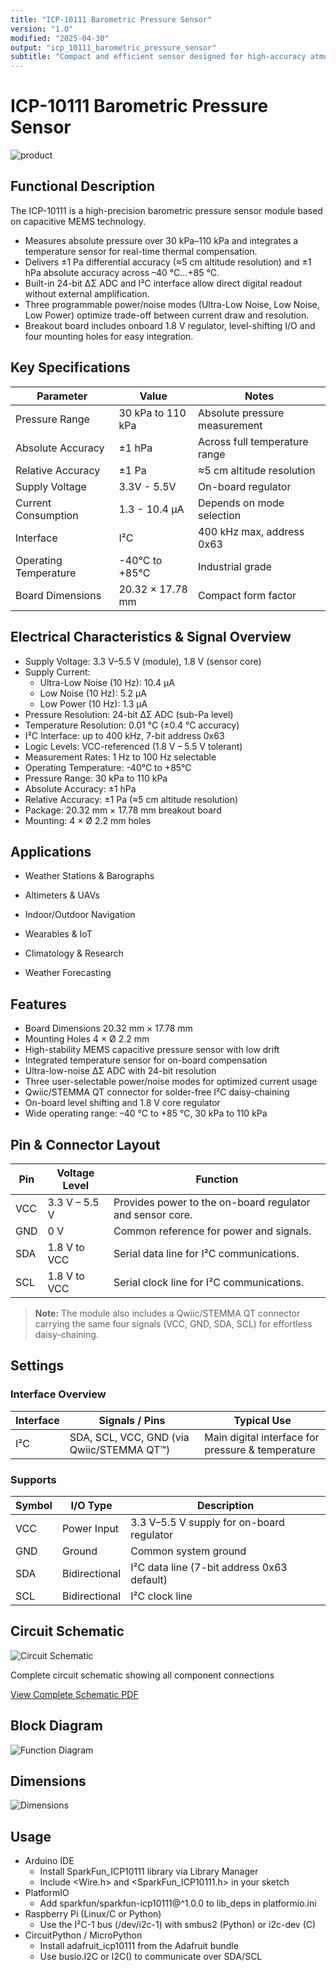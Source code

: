 ```yaml
---
title: "ICP-10111 Barometric Pressure Sensor"
version: "1.0"
modified: "2025-04-30"
output: "icp_10111_barometric_pressure_sensor"
subtitle: "Compact and efficient sensor designed for high-accuracy atmospheric pressure measurements"
---
```


<!--
# README_TEMPLATE.md
This file serves as an input to generate a datasheet-style technical PDF.
Fill in each section without deleting or modifying the existing headings.
-->

# ICP-10111 Barometric Pressure Sensor

![product](../../hardware/resources/unit_top_v_1_0_0_icp10111_barometric_pressure_sensor.png)


## Functional Description

The ICP-10111 is a high-precision barometric pressure sensor module based on capacitive MEMS technology.  
- Measures absolute pressure over 30 kPa–110 kPa and integrates a temperature sensor for real-time thermal compensation.  
- Delivers ±1 Pa differential accuracy (≈5 cm altitude resolution) and ±1 hPa absolute accuracy across –40 °C…+85 °C.  
- Built-in 24-bit ΔΣ ADC and I²C interface allow direct digital readout without external amplification.  
- Three programmable power/noise modes (Ultra-Low Noise, Low Noise, Low Power) optimize trade-off between current draw and resolution.  
- Breakout board includes onboard 1.8 V regulator, level-shifting I/O and four mounting holes for easy integration.

## Key Specifications

| Parameter | Value | Notes |
|-----------|--------|-------|
| Pressure Range | 30 kPa to 110 kPa | Absolute pressure measurement |
| Absolute Accuracy | ±1 hPa | Across full temperature range |
| Relative Accuracy | ±1 Pa | ≈5 cm altitude resolution |
| Supply Voltage | 3.3V - 5.5V | On-board regulator |
| Current Consumption | 1.3 - 10.4 µA | Depends on mode selection |
| Interface | I²C | 400 kHz max, address 0x63 |
| Operating Temperature | -40°C to +85°C | Industrial grade |
| Board Dimensions | 20.32 × 17.78 mm | Compact form factor |

## Electrical Characteristics & Signal Overview

- Supply Voltage: 3.3 V–5.5 V (module), 1.8 V (sensor core)  
- Supply Current:  
  - Ultra-Low Noise (10 Hz): 10.4 µA  
  - Low Noise (10 Hz): 5.2 µA  
  - Low Power (10 Hz): 1.3 µA  
- Pressure Resolution: 24-bit ΔΣ ADC (sub-Pa level)  
- Temperature Resolution: 0.01 °C (±0.4 °C accuracy)  
- I²C Interface: up to 400 kHz, 7-bit address 0x63  
- Logic Levels: VCC-referenced (1.8 V – 5.5 V tolerant)  
- Measurement Rates: 1 Hz to 100 Hz selectable
- Operating Temperature: -40°C to +85°C
- Pressure Range: 30 kPa to 110 kPa
- Absolute Accuracy: ±1 hPa
- Relative Accuracy: ±1 Pa (≈5 cm altitude resolution)
- Package: 20.32 mm × 17.78 mm breakout board
- Mounting: 4 × Ø 2.2 mm holes 


## Applications

<!-- FILL HERE -->
- Weather Stations & Barographs

- Altimeters & UAVs

- Indoor/Outdoor Navigation

- Wearables & IoT

- Climatology & Research

- Weather Forecasting

## Features

- Board Dimensions 20.32 mm × 17.78 mm
- Mounting Holes 4 × Ø 2.2 mm
- High-stability MEMS capacitive pressure sensor with low drift  
- Integrated temperature sensor for on-board compensation  
- Ultra-low-noise ΔΣ ADC with 24-bit resolution  
- Three user-selectable power/noise modes for optimized current usage  
- Qwiic/STEMMA QT connector for solder-free I²C daisy-chaining  
- On-board level shifting and 1.8 V core regulator    
- Wide operating range: –40 °C to +85 °C, 30 kPa to 110 kPa

## Pin & Connector Layout
| Pin   | Voltage Level | Function                                                  |
|-------|---------------|-----------------------------------------------------------|
| VCC   | 3.3 V – 5.5 V | Provides power to the on-board regulator and sensor core. |
| GND   | 0 V           | Common reference for power and signals.                   |
| SDA   | 1.8 V to VCC  | Serial data line for I²C communications.                  |
| SCL   | 1.8 V to VCC  | Serial clock line for I²C communications.                 |

> **Note:** The module also includes a Qwiic/STEMMA QT connector carrying the same four signals (VCC, GND, SDA, SCL) for effortless daisy-chaining.

## Settings

### Interface Overview

| Interface | Signals / Pins                            | Typical Use                                      |
|-----------|-------------------------------------------|-------------------------------------------------|
| I²C       | SDA, SCL, VCC, GND (via Qwiic/STEMMA QT™) | Main digital interface for pressure & temperature |


### Supports

| Symbol | I/O Type      | Description                                |
|--------|---------------|--------------------------------------------|
| VCC    | Power Input   | 3.3 V–5.5 V supply for on-board regulator  |
| GND    | Ground        | Common system ground                       |
| SDA    | Bidirectional | I²C data line (7-bit address 0x63 default) |
| SCL    | Bidirectional | I²C clock line                             |

## Circuit Schematic

![Circuit Schematic](../../hardware/resources/Schematics_icon.jpg)

Complete circuit schematic showing all component connections

[View Complete Schematic PDF](../../hardware/unit_sch_V_0_0_1_ue0094_ICP-10111.pdf)

## Block Diagram

![Function Diagram](../../hardware/resources/unit_pinout_v_0_0_1_ue0094_icp10111_barometric_pressure_sensor_en.png)

## Dimensions

![Dimensions](../../hardware/resources/unit_dimension_v_1_0_0_icp10111_barometric_pressure_sensor.png)

## Usage

- Arduino IDE  
  - Install SparkFun_ICP10111 library via Library Manager  
  - Include <Wire.h> and <SparkFun_ICP10111.h> in your sketch  
- PlatformIO  
  - Add sparkfun/sparkfun-icp10111@^1.0.0 to lib_deps in platformio.ini  
- Raspberry Pi (Linux/C or Python)  
  - Use the I²C-1 bus (/dev/i2c-1) with smbus2 (Python) or i2c-dev (C)  
- CircuitPython / MicroPython  
  - Install adafruit_icp10111 from the Adafruit bundle  
  - Use busio.I2C or I2C() to communicate over SDA/SCL  

